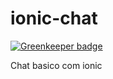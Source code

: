 # ionic-chat

[![Greenkeeper badge](https://badges.greenkeeper.io/vitormalencar/ionic-chat.svg)](https://greenkeeper.io/)

Chat basico com ionic
